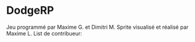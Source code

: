 # DodgeRP
Jeu programmé par Maxime G. et Dimitri M.
Sprite visualisé et réalisé par Maxime L.
List de contribueur:
